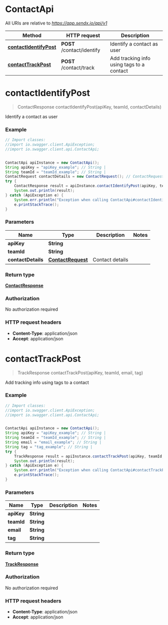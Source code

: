 # ContactApi

All URIs are relative to *https://app.sendx.io/api/v1*

Method | HTTP request | Description
------------- | ------------- | -------------
[**contactIdentifyPost**](ContactApi.md#contactIdentifyPost) | **POST** /contact/identify | Identify a contact as user
[**contactTrackPost**](ContactApi.md#contactTrackPost) | **POST** /contact/track | Add tracking info using tags to a contact


<a name="contactIdentifyPost"></a>
# **contactIdentifyPost**
> ContactResponse contactIdentifyPost(apiKey, teamId, contactDetails)

Identify a contact as user



### Example
```java
// Import classes:
//import io.swagger.client.ApiException;
//import io.swagger.client.api.ContactApi;


ContactApi apiInstance = new ContactApi();
String apiKey = "apiKey_example"; // String | 
String teamId = "teamId_example"; // String | 
ContactRequest contactDetails = new ContactRequest(); // ContactRequest | Contact details
try {
    ContactResponse result = apiInstance.contactIdentifyPost(apiKey, teamId, contactDetails);
    System.out.println(result);
} catch (ApiException e) {
    System.err.println("Exception when calling ContactApi#contactIdentifyPost");
    e.printStackTrace();
}
```

### Parameters

Name | Type | Description  | Notes
------------- | ------------- | ------------- | -------------
 **apiKey** | **String**|  |
 **teamId** | **String**|  |
 **contactDetails** | [**ContactRequest**](ContactRequest.md)| Contact details |

### Return type

[**ContactResponse**](ContactResponse.md)

### Authorization

No authorization required

### HTTP request headers

 - **Content-Type**: application/json
 - **Accept**: application/json

<a name="contactTrackPost"></a>
# **contactTrackPost**
> TrackResponse contactTrackPost(apiKey, teamId, email, tag)

Add tracking info using tags to a contact



### Example
```java
// Import classes:
//import io.swagger.client.ApiException;
//import io.swagger.client.api.ContactApi;


ContactApi apiInstance = new ContactApi();
String apiKey = "apiKey_example"; // String | 
String teamId = "teamId_example"; // String | 
String email = "email_example"; // String | 
String tag = "tag_example"; // String | 
try {
    TrackResponse result = apiInstance.contactTrackPost(apiKey, teamId, email, tag);
    System.out.println(result);
} catch (ApiException e) {
    System.err.println("Exception when calling ContactApi#contactTrackPost");
    e.printStackTrace();
}
```

### Parameters

Name | Type | Description  | Notes
------------- | ------------- | ------------- | -------------
 **apiKey** | **String**|  |
 **teamId** | **String**|  |
 **email** | **String**|  |
 **tag** | **String**|  |

### Return type

[**TrackResponse**](TrackResponse.md)

### Authorization

No authorization required

### HTTP request headers

 - **Content-Type**: application/json
 - **Accept**: application/json

